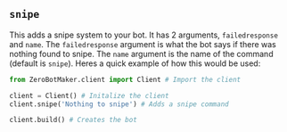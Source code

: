 ## `snipe`
This adds a snipe system to your bot. It has 2 arguments, `failedresponse` and `name`. The `failedresponse` argument is what the bot says if there was nothing found to snipe. The `name` argument is the name of the command (default is `snipe`). Heres a quick example of how this would be used:

```py
from ZeroBotMaker.client import Client # Import the client

client = Client() # Initalize the client
client.snipe('Nothing to snipe') # Adds a snipe command

client.build() # Creates the bot
```
